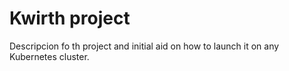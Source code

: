 # Kwirth project
Descripcion fo th project and initial aid on how to launch it on any Kubernetes cluster.